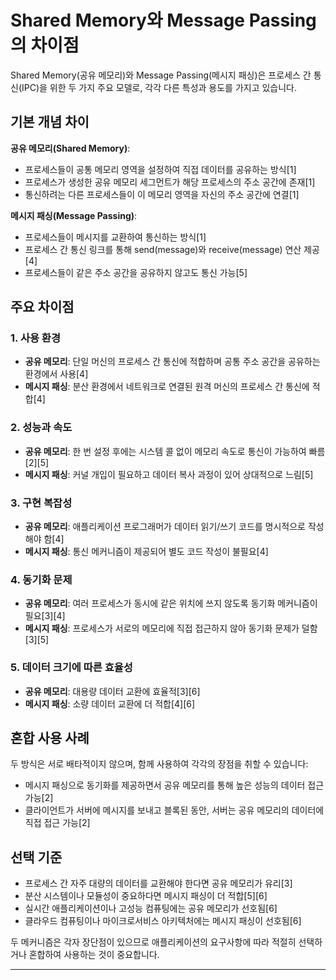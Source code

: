 # Shared Memory와 Message Passing의 차이점

Shared Memory(공유 메모리)와 Message Passing(메시지 패싱)은 프로세스 간 통신(IPC)을 위한 두 가지 주요 모델로, 각각 다른 특성과 용도를 가지고 있습니다.

## 기본 개념 차이

**공유 메모리(Shared Memory)**:
- 프로세스들이 공통 메모리 영역을 설정하여 직접 데이터를 공유하는 방식[1]
- 프로세스가 생성한 공유 메모리 세그먼트가 해당 프로세스의 주소 공간에 존재[1]
- 통신하려는 다른 프로세스들이 이 메모리 영역을 자신의 주소 공간에 연결[1]

**메시지 패싱(Message Passing)**:
- 프로세스들이 메시지를 교환하여 통신하는 방식[1]
- 프로세스 간 통신 링크를 통해 send(message)와 receive(message) 연산 제공[4]
- 프로세스들이 같은 주소 공간을 공유하지 않고도 통신 가능[5]

## 주요 차이점

### 1. 사용 환경
- **공유 메모리**: 단일 머신의 프로세스 간 통신에 적합하며 공통 주소 공간을 공유하는 환경에서 사용[4]
- **메시지 패싱**: 분산 환경에서 네트워크로 연결된 원격 머신의 프로세스 간 통신에 적합[4]

### 2. 성능과 속도
- **공유 메모리**: 한 번 설정 후에는 시스템 콜 없이 메모리 속도로 통신이 가능하여 빠름[2][5]
- **메시지 패싱**: 커널 개입이 필요하고 데이터 복사 과정이 있어 상대적으로 느림[5]

### 3. 구현 복잡성
- **공유 메모리**: 애플리케이션 프로그래머가 데이터 읽기/쓰기 코드를 명시적으로 작성해야 함[4]
- **메시지 패싱**: 통신 메커니즘이 제공되어 별도 코드 작성이 불필요[4]

### 4. 동기화 문제
- **공유 메모리**: 여러 프로세스가 동시에 같은 위치에 쓰지 않도록 동기화 메커니즘이 필요[3][4]
- **메시지 패싱**: 프로세스가 서로의 메모리에 직접 접근하지 않아 동기화 문제가 덜함[3][5]

### 5. 데이터 크기에 따른 효율성
- **공유 메모리**: 대용량 데이터 교환에 효율적[3][6]
- **메시지 패싱**: 소량 데이터 교환에 더 적합[4][6]

## 혼합 사용 사례

두 방식은 서로 배타적이지 않으며, 함께 사용하여 각각의 장점을 취할 수 있습니다:
- 메시지 패싱으로 동기화를 제공하면서 공유 메모리를 통해 높은 성능의 데이터 접근 가능[2]
- 클라이언트가 서버에 메시지를 보내고 블록된 동안, 서버는 공유 메모리의 데이터에 직접 접근 가능[2]

## 선택 기준

- 프로세스 간 자주 대량의 데이터를 교환해야 한다면 공유 메모리가 유리[3]
- 분산 시스템이나 모듈성이 중요하다면 메시지 패싱이 더 적합[5][6]
- 실시간 애플리케이션이나 고성능 컴퓨팅에는 공유 메모리가 선호됨[6]
- 클라우드 컴퓨팅이나 마이크로서비스 아키텍처에는 메시지 패싱이 선호됨[6]

두 메커니즘은 각자 장단점이 있으므로 애플리케이션의 요구사항에 따라 적절히 선택하거나 혼합하여 사용하는 것이 중요합니다.


---


